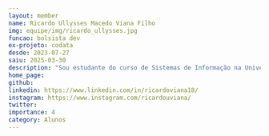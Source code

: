 ```yaml
---
layout: member
name: Ricardo Ullysses Macedo Viana Filho
img: equipe/img/ricardo_ullysses.jpg
funcao: bolsista dev
ex-projeto: codata
desde: 2023-07-27
saiu: 2025-03-30
description: "Sou estudante do curso de Sistemas de Informação na Universidade Federal da Paraíba(UFPB). Sou fascinado por programação back-end. Faço parte do projeto AYTY em colaboração com a CODATA atuando na área de Inteligência Artificial."
home_page: 
github: 
linkedin: https://www.linkedin.com/in/ricardoviana18/
instagram: https://www.instagram.com/ricardouviana/
twitter: 
importance: 4
category: Alunos
---
```

